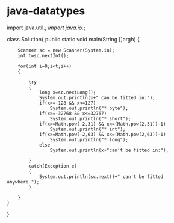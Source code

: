# java-datatypes
import java.util.*;
import java.io.*;



class Solution{
    public static void main(String []argh)
    {



        Scanner sc = new Scanner(System.in);
        int t=sc.nextInt();

        for(int i=0;i<t;i++)
        {

            try
            {
                long x=sc.nextLong();
                System.out.println(x+" can be fitted in:");
                if(x>=-128 && x<=127)
                    System.out.println("* byte");
                if(x>=-32768 && x<=32767)
                    System.out.println("* short");
                if(x>=Math.pow(-2,31) && x<=(Math.pow(2,31))-1)
                    System.out.println("* int");
                if(x>=Math.pow(-2,63) && x<=(Math.pow(2,63))-1)
                    System.out.println("* long");
                else
                    System.out.println(x+"can't be fitted in:");
                
            }
            catch(Exception e)
            {
                System.out.println(sc.next()+" can't be fitted anywhere.");
            }

        }
    }
}



